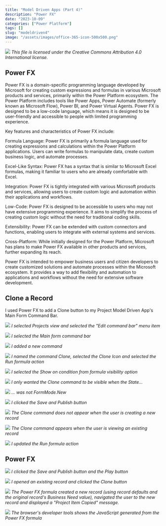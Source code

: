```yaml
---
title: "Model Driven Apps (Part 4)"
description: "Power FX"
date: "2023-10-09"
categories: ["Power Platform"]
tags: []
slug: "modeldriven4"
image: "/assets/images/office-365-icon-500x500.png"
---
```


![](/assets/images/modeldriven4/office-365-icon-500x500.png)
*This file is licensed under the Creative Commons Attribution 4.0 International license.*


## Power FX

Power FX is a domain-specific programming language developed by Microsoft for creating custom expressions and formulas in various Microsoft products and services, primarily within the Power Platform ecosystem. The Power Platform includes tools like Power Apps, Power Automate (formerly known as Microsoft Flow), Power BI, and Power Virtual Agents. Power FX is designed to be a low-code language, which means it is designed to be user-friendly and accessible to people with limited programming experience.

Key features and characteristics of Power FX include:

Formula Language: Power FX is primarily a formula language used for creating expressions and calculations within the Power Platform applications. Users can write formulas to manipulate data, create custom business logic, and automate processes.

Excel-Like Syntax: Power FX has a syntax that is similar to Microsoft Excel formulas, making it familiar to users who are already comfortable with Excel.

Integration: Power FX is tightly integrated with various Microsoft products and services, allowing users to create custom logic and automation within their applications and workflows.

Low-Code: Power FX is designed to be accessible to users who may not have extensive programming experience. It aims to simplify the process of creating custom logic without the need for traditional coding skills.

Extensibility: Power FX can be extended with custom connectors and functions, enabling users to integrate with external systems and services.

Cross-Platform: While initially designed for the Power Platform, Microsoft has plans to make Power FX available in other products and services, further expanding its reach.

Power FX is intended to empower business users and citizen developers to create customized solutions and automate processes within the Microsoft ecosystem. It provides a way to add flexibility and automation to applications and workflows without the need for extensive software development.


## Clone a Record

I used Power FX to add a Clone button to my Project Model Driven App's Main Form Command Bar.

![](/assets/images/modeldriven4/screenshot-2023-10-08-at-12.00.42-pm-2136x1080.png)
*I selected Projects view and selected the "Edit command bar" menu item*

![](/assets/images/modeldriven4/screenshot-2023-10-08-at-12.01.14-pm-2136x1010.png)
*I selected the Main form command bar*

![](/assets/images/modeldriven4/screenshot-2023-10-08-at-12.03.28-pm-2136x1013.png)
*I added a new command*

![](/assets/images/modeldriven4/screenshot-2023-10-08-at-12.05.32-pm-2136x1012.png)
*I named the command Clone, selected the Clone Icon and selected the Run formula action*

![](/assets/images/modeldriven4/screenshot-2023-10-08-at-12.10.41-pm-2136x1010.png)
*I selected the Show on condition from formula visibility option*

![](/assets/images/modeldriven4/screenshot-2023-10-08-at-12.11.08-pm-2136x1014.png)
*I only wanted the Clone command to be visible when the State...*

![](/assets/images/modeldriven4/screenshot-2023-10-08-at-12.11.33-pm-2136x1012.png)
*... was not FormMode.New*

![](/assets/images/modeldriven4/screenshot-2023-10-08-at-12.11.53-pm-2136x386.png)
*I clicked the Save and Publish button*

![](/assets/images/modeldriven4/screenshot-2023-10-08-at-12.12.58-pm-2136x711.png)
*The Clone command does not appear when the user is creating a new record*

![](/assets/images/modeldriven4/screenshot-2023-10-08-at-12.16.12-pm-2136x642.png)
*The Clone command appears when the user is viewing an existing record*

![](/assets/images/modeldriven4/screenshot-2023-10-08-at-12.19.13-pm-2136x879.png)
*I updated the Run formula action*


## Power FX

![](/assets/images/modeldriven4/screenshot-2023-10-08-at-12.34.27-pm-2136x219.png)
*I clicked the Save and Publish button and the Play button*

![](/assets/images/modeldriven4/screenshot-2023-10-08-at-12.34.52-pm-2136x651.png)
*I opened an existing record and clicked the Clone button*

![](/assets/images/modeldriven4/screenshot-2023-10-08-at-12.35.05-pm-2136x787.png)
*The Power FX formula created a new record (using record defaults and the original record's Business Need value), navigated the user to the new record and displayed a "Project Item Copied" message.*

![](/assets/images/modeldriven4/screenshot-2023-10-08-at-12.50.47-pm-2136x892.png)
*The browser's developer tools shows the JavaScript generated from the Power FX formula*